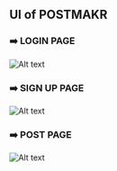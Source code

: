 
## UI of POSTMAKR

### ➡️ LOGIN PAGE

![Alt text](https://ibb.co/ysDzPKg)

### ➡️ SIGN UP PAGE

![Alt text](https://ibb.co/zQPPJzP)

### ➡️ POST PAGE

![Alt text](https://ibb.co/9HTvh7m)

